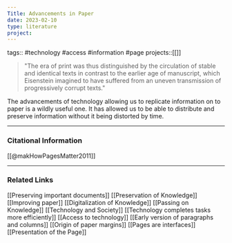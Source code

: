 ```yaml
---
Title: Advancements in Paper
date: 2023-02-10
type: literature
project:
---
```

tags:: #technology #access #information #page 
projects::[[]]

> "The era of print was thus distinguished by the circulation of stable and identical texts in contrast to the earlier age of manuscript, which Eisenstein imagined to have suffered from an uneven transmission of progressively corrupt texts."

The advancements of technology allowing us to replicate information on to paper is a wildly useful one. It has allowed us to be able to distribute and preserve information without it being distorted by time.

---
### Citational Information

[[@makHowPagesMatter2011]]

---

### Related Links

[[Preserving important documents]]
[[Preservation of Knowledge]]
[[Improving paper]]
[[Digitalization of Knowledge]]
[[Passing on Knowledge]]
[[Technology and Society]]
[[Technology completes tasks more efficiently]]
[[Access to technology]]
[[Early version of paragraphs and columns]]
[[Origin of paper margins]]
[[Pages are interfaces]]
[[Presentation of the Page]]